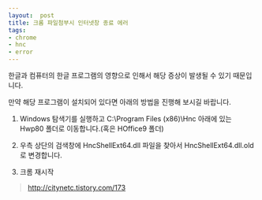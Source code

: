 ```yaml
---
layout:  post
title: 크롬 파일첨부시 인터넷창 종료 에러
tags:
- chrome
- hnc
- error
---
```




한글과 컴퓨터의 한글 프로그램의 영향으로 인해서 해당 증상이 발생될 수 있기 때문입니다.



만약 해당 프로그램이 설치되어 있다면 아래의 방법을 진행해 보시길 바랍니다.

1. Windows 탐색기를 실행하고 C:\Program Files (x86)\Hnc 아래에 있는 Hwp80 폴더로 이동합니다.(혹은 HOffice9 폴더)

2. 우측 상단의 검색창에 HncShellExt64.dll 파일을 찾아서 HncShellExt64.dll.old 로 변경합니다.

3. 크롬 재시작

> http://citynetc.tistory.com/173